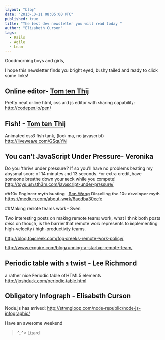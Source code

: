 ```yaml
---
layout: "blog"
date: "2013-10-11 08:05:00 UTC"
published: true
title: "The best dev newsletter you will read today "
author: "Elizabeth Curson"
tags:
  - Rails
  - Agile
  - Lean
---
```


Goodmorning boys and girls,

I hope this newsletter finds you bright eyed, bushy tailed and ready to click some links!

## Online editor- [Tom ten Thij](http://www.unboxedconsulting.com/people/tom-ten-thij)
Pretty neat online html, css and js editor with sharing capability: http://codepen.io/pen/

## Fish! - [Tom ten Thij](http://www.unboxedconsulting.com/people/tom-ten-thij)
Animated css3 fish tank, (look ma, no javascript) http://liveweave.com/GSquYM

## You can't JavaScript Under Pressure- Veronika
Do you 'thrive under pressure'? If so you'll have no problems beating my abysmal score of 14 minutes and 13 seconds. For extra credit, have someone breathe down your neck while you compete!
http://toys.usvsth3m.com/javascript-under-pressure/

##10x Engineer myth busting - [Ben Wong](http://www.unboxedconsulting.com/people/ben-wong)
Dispelling the 10x developer myth https://medium.com/about-work/6aedba30ecfe 

##Making remote teams work - Sven

Two interesting posts  on making remote teams work, what I think both posts _miss_ on though, is the barrier that remote work represents to implementing high-velocity / high-productivity teams.

http://blog.fogcreek.com/fog-creeks-remote-work-policy/

http://www.ecquire.com/blog/running-a-startup-remote-team/


## Periodic table with a twist  - Lee Richmond
a rather nice Periodic table of HTML5 elements http://joshduck.com/periodic-table.html

## Obligatory Infograph - Elisabeth Curson
Node.js has arrived: http://strongloop.com/node-republic/node-js-infographic/


Have an awesome weekend

>^..^< Lizard

